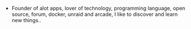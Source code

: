 - Founder of alot apps, lover of technology, programming language, open source, forum, docker, unraid and arcade, I like to discover and learn new things..
  <br>






































































































































































































































































































































































































































































































































































































































































































































































































































































































































































































































































































































































































































































































































































































































































































































































































































































































































































































































































































































































































































































































































































































































































































































































































































































































































































































































































































































































































































































































































































































































































































































